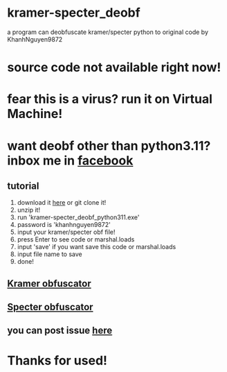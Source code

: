 # kramer-specter_deobf
a program can deobfuscate kramer/specter python to original code by KhanhNguyen9872

# source code not available right now!
# fear this is a virus? run it on Virtual Machine!
# want deobf other than python3.11? inbox me in [facebook](https://fb.me/khanh10a1)

## tutorial
1. download it [here](https://github.com/KhanhNguyen9872/kramer-specter_deobf/archive/refs/heads/main.zip) or git clone it!
2. unzip it!
3. run 'kramer-specter_deobf_python311.exe'
4. password is 'khanhnguyen9872'
5. input your kramer/specter obf file!
6. press Enter to see code or marshal.loads
7. input 'save' if you want save this code or marshal.loads
8. input file name to save
9. done!

## [Kramer obfuscator](https://github.com/billythegoat356/Kramer)
## [Specter obfuscator](https://github.com/billythegoat356/Specter)

## you can post issue [here](https://github.com/KhanhNguyen9872/kramer-specter_deobf/issues/new)

# Thanks for used!
